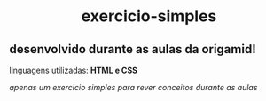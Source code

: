 <h1 align="center"> exercicio-simples</h1>

## desenvolvido durante as aulas da origamid!

linguagens utilizadas: **HTML e CSS**

*apenas um exercicio simples para rever conceitos durante as aulas*
